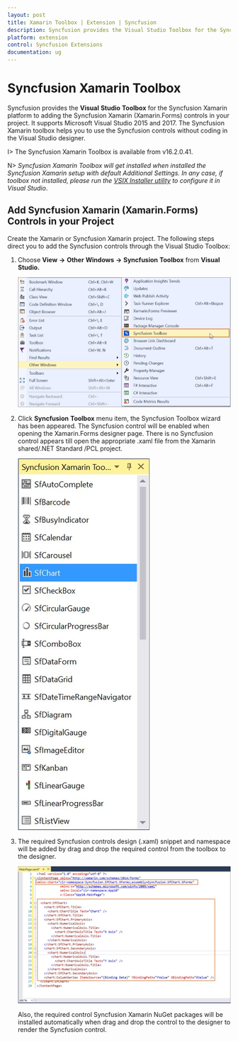 ```yaml
---
layout: post
title: Xamarin Toolbox | Extension | Syncfusion
description: Syncfusion provides the Visual Studio Toolbox for the Syncfusion Xamarin platform to adding the Syncfusion Xamarin (Xamarin.Forms) controls in your project. The Syncfusion Xamarin toolbox helps you to use the Syncfusion controls without coding in the Visual Studio designer
platform: extension
control: Syncfusion Extensions
documentation: ug
---
```


# Syncfusion Xamarin Toolbox

Syncfusion provides the **Visual** **Studio** **Toolbox** for the Syncfusion Xamarin platform to adding the Syncfusion Xamarin (Xamarin.Forms) controls in your project. It supports Microsoft Visual Studio 2015 and 2017. The Syncfusion Xamarin toolbox helps you to use the Syncfusion controls without coding in the Visual Studio designer.

I> The Syncfusion Xamarin Toolbox is available from v16.2.0.41.

N> *Syncfusion Xamarin Toolbox will get installed when installed the Syncfusion Xamarin setup with default Additional Settings. In any case, if toolbox not installed, please run the [VSIX Installer utility](https://help.syncfusion.com/common/essential-studio/utilities#vsix-installer) to configure it in Visual Studio*.

## Add Syncfusion Xamarin (Xamarin.Forms) Controls in your Project

Create the Xamarin or Syncfusion Xamarin project. The following steps direct you to add the Syncfusion controls through the Visual Studio Toolbox:

1. Choose **View** **->** **Other** **Windows** **->** **Syncfusion** **Toolbox** from **Visual** **Studio.**

   ![Syncfusion Xamarin Custom Toolbox menu](Toolbox_images/Toolbox-img1.jpeg)
   
2. Click **Syncfusion** **Toolbox** menu item, the Syncfusion Toolbox wizard has been appeared. The Syncfusion control will be enabled when opening the Xamarin.Forms designer page. There is no Syncfusion control appears till open the appropriate .xaml file from the Xamarin shared/.NET Standard /PCL project.

   ![Syncfusion Xamarin Toolbox wizard](Toolbox_images/Toolbox-img2.jpeg)

3. The required Syncfusion controls design (.xaml) snippet and namespace will be added by drag and drop the required control from the toolbox to the designer.

   ![Required Syncfusion control code snippet and namespace in design page](Toolbox_images/Toolbox-img3.jpeg)

    Also, the required control Syncfusion Xamarin NuGet packages will be installed automatically when drag and drop the control to the designer to render the Syncfusion control.

